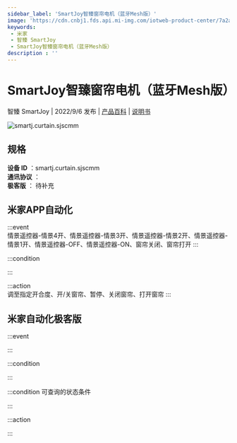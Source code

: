 ```yaml
---
sidebar_label: 'SmartJoy智臻窗帘电机（蓝牙Mesh版）'
image: 'https://cdn.cnbj1.fds.api.mi-img.com/iotweb-product-center/7a2a7f6ec86d8d0f4618de2ec370497e_1639203041862.png?GalaxyAccessKeyId=AKVGLQWBOVIRQ3XLEW&Expires=9223372036854775807&Signature=aWEDTFGOTvJZIG4NduhUZreBg+k='
keywords: 
 - 米家
 - 智臻 SmartJoy
 - SmartJoy智臻窗帘电机（蓝牙Mesh版）
description : ''
---
```

# SmartJoy智臻窗帘电机（蓝牙Mesh版）

智臻 SmartJoy | 2022/9/6 发布 | [产品百科](https://home.mi.com/webapp/content/baike/product/index.html?model=smartj.curtain.sjscmm/) | [说明书](https://home.mi.com/views/introduction.html?model=smartj.curtain.sjscmm&region=cn)

![smartj.curtain.sjscmm](https://cdn.cnbj1.fds.api.mi-img.com/iotweb-product-center/7a2a7f6ec86d8d0f4618de2ec370497e_1639203041862.png?GalaxyAccessKeyId=AKVGLQWBOVIRQ3XLEW&Expires=9223372036854775807&Signature=aWEDTFGOTvJZIG4NduhUZreBg+k=)

## 规格  
> 
**设备 ID** ：smartj.curtain.sjscmm  
**通讯协议** ：  
**极客版**  ： 待补充 


## 米家APP自动化  

:::event  
情景遥控器-情景4开、情景遥控器-情景3开、情景遥控器-情景2开、情景遥控器-情景1开、情景遥控器-OFF、情景遥控器-ON、窗帘关闭、窗帘打开
:::

:::condition  

:::

:::action   
调至指定开合度、开/关窗帘、暂停、关闭窗帘、打开窗帘
:::

## 米家自动化极客版  

:::event  

:::

:::condition  

:::

:::condition 可查询的状态条件  

:::

:::action  

:::

        

